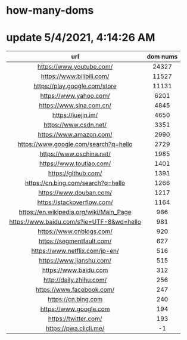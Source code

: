 # how-many-doms

# update 5/4/2021, 4:14:26 AM

url | dom nums
:-: | :-:
https://www.youtube.com/ | 24327
https://www.bilibili.com/ | 11527
https://play.google.com/store | 11131
https://www.yahoo.com/ | 6201
https://www.sina.com.cn/ | 4845
https://juejin.im/ | 4650
https://www.csdn.net/ | 3351
https://www.amazon.com/ | 2990
https://www.google.com/search?q=hello | 2729
https://www.oschina.net/ | 1985
https://www.toutiao.com/ | 1401
https://github.com/ | 1391
https://cn.bing.com/search?q=hello | 1266
https://www.douban.com/ | 1217
https://stackoverflow.com/ | 1164
https://en.wikipedia.org/wiki/Main_Page | 986
https://www.baidu.com/s?ie=UTF-8&wd=hello | 981
https://www.cnblogs.com/ | 920
https://segmentfault.com/ | 627
https://www.netflix.com/jp-en/ | 516
https://www.jianshu.com/ | 515
https://www.baidu.com | 312
http://daily.zhihu.com/ | 256
https://www.facebook.com/ | 247
https://cn.bing.com | 240
https://www.google.com | 194
https://twitter.com/ | 193
https://pwa.clicli.me/ | -1

